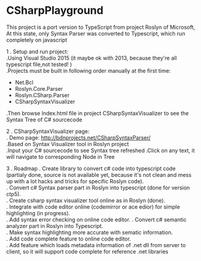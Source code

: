 # CSharpPlayground
 This project is a port version to TypeScript from project Roslyn of Microsoft,   
 At this state, only Syntax Parser was converted to Typescript, which run completely on javascript  

1 . Setup and run project:  
.Using Visual Studio 2015 (it maybe ok with 2013, because they're all typescript file,not tested! )  
.Projects must be built in following order manually at the first time:  
  - Net.Bcl
  - Roslyn.Core.Parser
  - Roslyn.CSharp.Parser
  - CSharpSyntaxVisualizer  
    
.Then browse Index.html file in project CSharpSyntaxVisualizer to see the Syntax Tree of C# sourcecode

2 . CSharpSyntaxVisualizer page:  
 . Demo page: http://bdnprojects.net/CSharpSyntaxParser/  
 .Based on Syntax Visualizer tool in Roslyn project  
 .Input your C# sourcecode to see Syntax tree refreshed
 .Click on any text, it will navigate to corresponding Node in Tree  

3 . Roadmap
  . Create library to convert c# code into typescript code (partialy done, source is not available yet, because it's not clean and mess up with a lot hacks and tricks for specific Roslyn code).   
  . Convert c# Syntax parser part in Roslyn into typescript (done for version ctp5).   
  . Create csharp syntax visualizer tool online as in Roslyn (done).   
  . Integrate with code editor online (codemirror or ace edior) for simple highlighting (in progress).   
  . Add syntax error checking on online code editor. 
  . Convert c# semantic analyzer part in Roslyn into Typescript.  
  . Make syntax highlighting more accurate with sematic information.  
  . Add code complete feature to online code editor.   
  . Add feature which loads metadata information of .net dll from server to client, so it will support code complete for reference .net libraries





  
